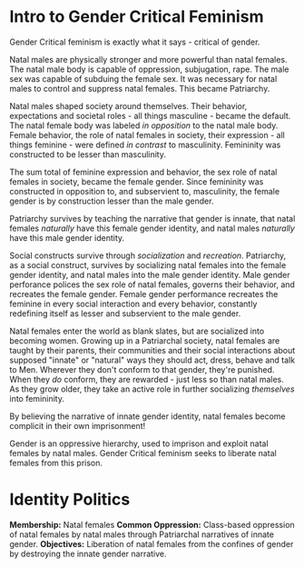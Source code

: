 # Intro to Gender Critical Feminism

Gender Critical feminism is exactly what it says - critical of gender.

Natal males are physically stronger and more powerful than natal females. The natal male body is capable of oppression, subjugation, rape. The male sex was capable of subduing the female sex. It was necessary for natal males to control and suppress natal females. This became Patriarchy.

Natal males shaped society around themselves. Their behavior, expectations and societal roles - all things masculine - became the default. The natal female body was labeled *in opposition* to the natal male body. Female behavior, the role of natal females in society, their expression - all things feminine - were defined *in contrast* to masculinity. Femininity was constructed to be lesser than masculinity.

The sum total of feminine expression and behavior, the sex role of natal females in society, became the female gender. Since femininity was constructed in opposition to, and subservient to, masculinity, the female gender is by construction lesser than the male gender.

Patriarchy survives by teaching the narrative that gender is innate, that natal females *naturally* have this female gender identity, and natal males *naturally* have this male gender identity.

Social constructs survive through *socialization* and *recreation*. Patriarchy, as a social construct, survives by socializing natal females into the female gender identity, and natal males into the male gender identity.  Male gender perforance polices the sex role of natal females, governs their behavior, and recreates the female gender. Female gender performance recreates the feminine in every social interaction and every behavior, constantly redefining itself as lesser and subservient to the male gender.

Natal females enter the world as blank slates, but are socialized into becoming women. Growing up in a Patriarchal society, natal females are taught by their parents, their communities and their social interactions about supposed "innate" or "natural" ways they should act, dress, behave and talk to Men. Wherever they don't conform to that gender, they're punished. When they *do* conform, they are rewarded - just less so than natal males. As they grow older, they take an active role in further socializing *themselves* into femininity.

By believing the narrative of innate gender identity, natal females become complicit in their own imprisonment!

Gender is an oppressive hierarchy, used to imprison and exploit natal females by natal males. Gender Critical feminism seeks to liberate natal females from this prison.

# Identity Politics
**Membership:** Natal females
**Common Oppression:** Class-based oppression of natal females by natal males through Patriarchal narratives of innate gender.
**Objectives:** Liberation of natal females from the confines of gender by destroying the innate gender narrative.
